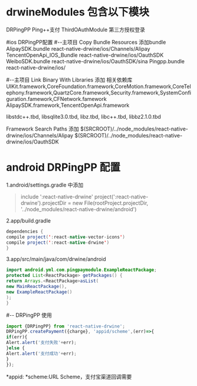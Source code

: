 # drwineModules 包含以下模块
 DRPingPP  Ping++支付
 ThirdOAuthModule  第三方授权登录


#ios DRPingPP配置 
#--主项目 Copy Bundle Resources 添加bundle
AlipaySDK.bundle                           react-native-drwine/ios/Channels/Alipay
TencentOpenApi_IOS_Bundle                  react-native-drwine/ios/OauthSDK
WeiboSDK.bundle                            react-native-drwine/ios/OauthSDK/sina
Pingpp.bundle                              react-native-drwine/ios/

#--主项目 Link Binary With Libraries 添加 相关依赖库
UIKit.framework,CoreFoundation.framework,CoreMotion.framework,CoreTelephony.framework,QuartzCore.framework,Security.framework,SystemConfiguration.famework,CFNetwork.famework
AlipaySDK.framework,TencentOpenApi.framework

libstdc++.tbd,
libsqlite3.0.tbd,
libz.tbd,
libc++.tbd,
libbz2.1.0.tbd

Framework Search Paths 添加
$(SRCROOT)/../node_modules/react-native-drwine/ios/Channels/Alipay
$(SRCROOT)/../node_modules/react-native-drwine/ios/OauthSDK


# android DRPingPP 配置

1.android/settings.gradle  中添加
> include ':react-native-drwine'
> project(':react-native-drwine').projectDir = new File(rootProject.projectDir, '../node_modules/react-native-drwine/android')

2.app/build.gradle
```java
dependencies {
compile project(':react-native-vector-icons')
compile project(':react-native-drwine')
}
```

3.app/src/main/java/com/drwine/android
```java
import android.yml.com.pingpaymodule.ExampleReactPackage;
protected List<ReactPackage> getPackages() {
return Arrays.<ReactPackage>asList(
new MainReactPackage(),
new ExampleReactPackage()
);
}
```


#-- DRPingPP 使用
```javascript
import {DRPingPP} from 'react-native-drwine';
DRPingPP.createPayment({charge}, 'appid/scheme',(err)=>{
if(err){
Alert.alert('支付失败'+err);
}else {
Alert.alert('支付成功'+err);
}
});
```

*appid:
*scheme:URL Scheme，支付宝渠道回调需要
